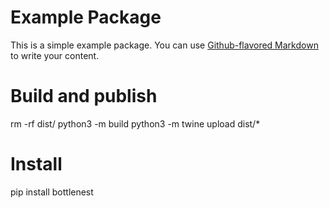 # Example Package

This is a simple example package. You can use
[Github-flavored Markdown](https://guides.github.com/features/mastering-markdown/)
to write your content.

# Build and publish

rm -rf dist/
python3 -m build
python3 -m twine upload dist/*

# Install

pip install bottlenest
